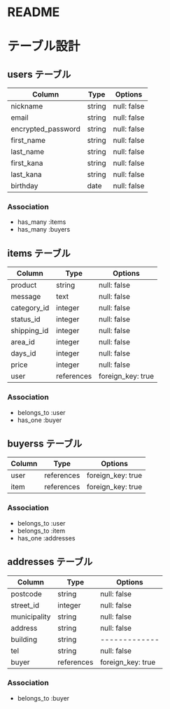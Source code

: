 # README


# テーブル設計

## users テーブル

| Column   | Type   | Options     |
| -------- | ------ | ----------- |
| nickname | string | null: false |
| email    | string | null: false |
| encrypted_password | string | null: false |
| first_name | string | null: false |
| last_name  | string | null: false |
| first_kana | string | null: false |
| last_kana  | string | null: false |
| birthday  | date   | null: false |

### Association

- has_many :items
- has_many :buyers

## items テーブル

| Column   | Type   | Options     |
| -------- | ------ | ----------- |
| product  | string | null: false |
| message  | text   | null: false |
| category_id | integer| null: false |
| status_id   | integer | null: false |
| shipping_id | integer | null: false |
| area_id     | integer | null: false |
| days_id     | integer | null: false |
| price    | integer | null: false |
| user     | references | foreign_key: true |


### Association

- belongs_to :user
- has_one :buyer

## buyerss テーブル

| Column   | Type   | Options     |
| -------- | ------ | ----------- |
| user     | references | foreign_key: true |
| item    | references | foreign_key: true |

### Association
- belongs_to :user
- belongs_to :item
- has_one :addresses


## addresses テーブル

| Column   | Type   | Options     |
| -------- | ------ | ----------- |
| postcode | string | null: false |
| street_id | integer | null: false |
| municipality | string | null: false |
| address  | string | null: false |
| building | string |-------------|
| tel      | string | null: false |
| buyer     | references | foreign_key: true |

### Association

- belongs_to :buyer
